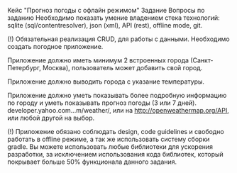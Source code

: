 Кейс "Прогноз погоды с офлайн режимом"
Задание
Вопросы по заданию
Необходимо показать умение владением стека технологий: sqlite (sql/contentresolver), json (xml), API (rest), offline mode, git.

(!) Обязательная реализация CRUD, для работы с данными.
Необходимо создать погодное приложение.

Приложение должно иметь минимум 2 встроенных города (Санкт-Петербург, Москва), пользователь может добавить свой город.

Приложение должно выводить города с указание температуры.

Приложение должно уметь показывать более подробную информацию по городу и уметь показывать прогноз погоды (3 или 7 дней). developer.yahoo.com...m/weather/, или на http://openweathermap.org/API, или любой другой на выбор.

(!) Приложение обязано соблюдать design, code guidelines и свободно работать в offline режиме, а так же использовать систему сборки gradle.
Вы можете использовать любые библиотеки для ускорения разработки, за исключением использования кода библиотек, который покрывает больше 50% функционала данного задания.

